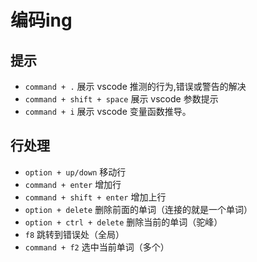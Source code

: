 # 编码ing
## 提示
- `command + .` 展示 vscode 推测的行为,错误或警告的解决
- `command + shift + space` 展示 vscode 参数提示
- `command + i` 展示 vscode 变量函数推导。
## 行处理
- `option + up/down` 移动行
- `command + enter` 增加行
- `command + shift + enter` 增加上行
- `option + delete` 删除前面的单词（连接的就是一个单词）
- `option + ctrl + delete` 删除当前的单词（驼峰）
- `f8` 跳转到错误处（全局）
- `command + f2` 选中当前单词（多个）
